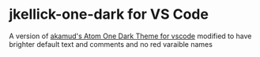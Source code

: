 # jkellick-one-dark for VS Code

A version of [akamud's Atom One Dark Theme for vscode](https://github.com/akamud/vscode-theme-onedark) modified to have brighter default text and comments and no red varaible names
